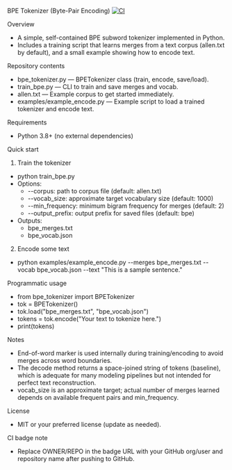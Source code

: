 BPE Tokenizer (Byte-Pair Encoding)
[![CI](https://github.com/OWNER/REPO/actions/workflows/python-tests.yml/badge.svg)](https://github.com/OWNER/REPO/actions/workflows/python-tests.yml)

Overview
- A simple, self-contained BPE subword tokenizer implemented in Python.
- Includes a training script that learns merges from a text corpus (allen.txt by default), and a small example showing how to encode text.

Repository contents
- bpe_tokenizer.py — BPETokenizer class (train, encode, save/load).
- train_bpe.py — CLI to train and save merges and vocab.
- allen.txt — Example corpus to get started immediately.
- examples/example_encode.py — Example script to load a trained tokenizer and encode text.

Requirements
- Python 3.8+ (no external dependencies)

Quick start
1) Train the tokenizer
- python train_bpe.py
- Options:
  - --corpus: path to corpus file (default: allen.txt)
  - --vocab_size: approximate target vocabulary size (default: 1000)
  - --min_frequency: minimum bigram frequency for merges (default: 2)
  - --output_prefix: output prefix for saved files (default: bpe)
- Outputs:
  - bpe_merges.txt
  - bpe_vocab.json

2) Encode some text
- python examples/example_encode.py --merges bpe_merges.txt --vocab bpe_vocab.json --text "This is a sample sentence."

Programmatic usage
- from bpe_tokenizer import BPETokenizer
- tok = BPETokenizer()
- tok.load("bpe_merges.txt", "bpe_vocab.json")
- tokens = tok.encode("Your text to tokenize here.")
- print(tokens)

Notes
- End-of-word marker </w> is used internally during training/encoding to avoid merges across word boundaries.
- The decode method returns a space-joined string of tokens (baseline), which is adequate for many modeling pipelines but not intended for perfect text reconstruction.
- vocab_size is an approximate target; actual number of merges learned depends on available frequent pairs and min_frequency.

License
- MIT or your preferred license (update as needed).

CI badge note
- Replace OWNER/REPO in the badge URL with your GitHub org/user and repository name after pushing to GitHub.